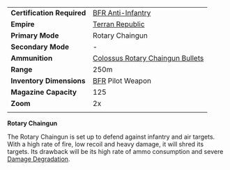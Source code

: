 |                            |                                                                                       |
| -------------------------- | ------------------------------------------------------------------------------------- |
| **Certification Required** | [BFR Anti-Infantry](../certifications/BFR_Anti-Infantry.md)                           |
| **Empire**                 | [Terran Republic](../terminology/Terran_Republic.md)                                          |
| **Primary Mode**           | Rotary Chaingun                                                                       |
| **Secondary Mode**         | \-                                                                                    |
| **Ammunition**             | [Colossus Rotary Chaingun Bullets](../ammunition/Colossus_Rotary_Chaingun_Bullets.md) |
| **Range**                  | 250m                                                                                  |
| **Inventory Dimensions**   | [BFR](../vehicles/BattleFrame_Robotics.md) Pilot Weapon                               |
| **Magazine Capacity**      | 125                                                                                   |
| **Zoom**                   | 2x                                                                                    |
|                            |                                                                                       |

**Rotary Chaingun**

The Rotary Chaingun is set up to defend against infantry and air targets. With a
high rate of fire, low recoil and heavy damage, it will shred its targets. Its
drawback will be its high rate of ammo consumption and severe
[Damage Degradation](../terminology/Damage_Degradation.md).
